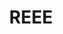 ---
title: "REEE"
description: "Une description de notre entreprise"
layout: resp
keywords: "service keywords"
slug: "reee"
img: "service3.jpg"
heading: "REEE"
# SERVICES
service1: "Qu'est-ce qu'on REEE?"
service1_desc: "Un régime enregistré d’épargne-études (REEE) est un moyen d’épargne qui permet à des souscripteurs comme des parents, des grands-parents, des amis et d’autres membres de la famille d’épargner pour les études postsecondaires d’un enfant ou d’autres bénéficiaires. Parallèlement, le marché du travail d’aujourd’hui exige une formation supérieure et des compétences spécialisées. Un REEE est un moyen judicieux d’épargner de façon proactive en vue des études de votre enfant de façon à ce que, lorsqu’il sera prêt à les entreprendre, vous soyez en mesure de l’aider à les financer.
<br></br>
Votre REEE est enregistré auprès de l’Agence du revenu du Canada. Bien que vos cotisations ne soient pas déductibles du revenu imposable, elles continuent de s’accumuler libre d’impôt jusqu’à ce que votre enfant ou d’autres bénéficiaires aient besoin des fonds. Les REEE offrent une caractéristique additionnelle qui les distingue d’autres comptes enregistrés et d’autres portefeuilles sous la forme de subventions gouvernementales."

service2: "Comment un REEE peut-il vous aider à épargner?"

service2_desc: "Ouvrir un REEE peut vous aider à épargner en vue des études de votre enfant, mais ce n’est pas tout. Voici quelques autres avantages que vous obtenez en ouvrant un REEE :
<ul>
<li><strong>Subventions gouvernementales</strong> - Vous obtenez des subventions gouvernementales comme la Subvention canadienne pour l’épargne-études (SCEE) et des subventions provinciales (selon l’endroit où vous vivez) qui ne sont pas disponibles dans un régime enregistré d’épargne-retraite (REEE) ou dans un compte d’épargne libre d’impôt (CELI).</li>
<li><strong>Croissance à impôt différé</strong> - Vous pouvez réaliser un revenu à impôt différé. Ce revenu sera éventuellement imposable aux mains de votre enfant qui, du fait qu’il sera étudiant, ne paiera que peu ou pas d’impôt.</li>
<li><strong>Tranquillité d’esprit</strong> - Vous avez l’assurance de savoir que, lorsque votre enfant sera prêt à entreprendre ses études postsecondaires, vous serez en mesure de l’aider à les financer.</li>
</ul>"

service3: "Recevoir une éducation donne une longueur d’avance"

service3_desc: "Plus que jamais, les marchés du travail canadien et mondial exigent des baccalauréats et des compétences spécialisées d’un niveau postsecondaire.<br></br>
Vérifiez les faits suivants :
<ul>
<li>En 2018, les droits de scolarité ont augmenté de 3,3 pour cent en moyenne dans tout le Canada pour totaliser 6 838 $ par an. Cette hausse a été plus rapide que l’inflation qui s’est chiffrée à 2,24 pour cent — et certaines provinces ont constaté des augmentations encore plus brusques.</li>
<li>Selon un sondage Ipsos de 2017, plus de 75 % des Canadiens diplômés de moins de 40 ans disent regretter d’avoir contracté une dette étudiante. Les données de Statistique Canada indiquent que le diplômé universitaire moyen accumule des dettes de 26 000 $ d’ici la fin de ses études.</li>
</ul>
Parallèlement, le coût des études continue de monter en flèche. Vérifiez quel sera le coût futur d’envoyer vos enfants au collège ou à l’université lorsque le moment sera venu pour eux d’entreprendre leurs études."

# FAQ
question1: "Qu’est-ce que la protection du capital?"
answer1: "Nous investissons dans le but de protéger votre capital et vous le rembourserons une fois que votre enfant sera prêt à entreprendre des études postsecondaires. Pour ce faire, nous investissons votre capital dans des titres comme des obligations gouvernementales et des obligations de sociétés de qualité, qui comportent moins de risques. La protection de votre capital est l’un de nos objectifs de placement et nous sommes fiers de dire que, tout au long de son histoire, la Fondation CST a tenu sa promesse d’accomplir cela."

question2: "Quels programmes d’études permettent à mon enfant d’obtenir des fonds des régimes collectifs de CST?"
answer2: "L’accès est facile! Grâce au Régime Avantage CST, votre enfant peut recevoir des paiements d’aide aux études (PAE) en quatre versements (à raison de un PAE par année). Pour recevoir un PAE, votre enfant doit être inscrit à un programme d’études admissible cette année-là. Les programmes d’études à plein temps et à temps partiel ouvrent droit aux PAE et vous êtes aussi admissible au remboursement des frais de souscription si vous répondez aux conditions de votre régime. Nous reconnaissons également l’apprentissage à distance et les cours par correspondance. Tout programme d’une durée d’au moins trois semaines reconnu par la Loi de l’impôt sur le revenu du Canada est admissible. Si votre enfant étudie à l’extérieur du Canada, tout programme universitaire à plein temps de trois semaines ou plus est admissible; tout autre programme postsecondaire à l’étranger doit être d’une durée de 13 semaines ou plus. Si l’établissement postsecondaire est admissible, il est également admissible en vertu de notre régime aux PAE. Cliquez ici pour consulter une liste des établissements admissibles. Votre enfant a également jusqu’à la 36e année de régime pour toucher tous ses PAE."

question3: "Comment mes fonds sont-ils investis?"
answer3: "Nous nous concentrons sur la valeur à long terme en investissant de façon à protéger votre capital tout en vous fournissant des rendements positifs sur le long terme. Pour protéger votre capital dans votre REEE, nous investissons vos cotisations dans des titres sûrs comme :
<ul>
<li> des obligations gouvernementales</li>
<li> des obligations de sociétés de première qualité (des obligations évaluées comme étant de haute qualité par les agences de notation indiquant un fort potentiel pour rembourser les emprunts).</li>
</ul>
Lorsque votre enfant est prêt à poursuivre des études postsecondaires, vous pouvez retirer votre capital. 
Pour maximiser la valeur de votre REEE, le revenu que votre capital réalise sur la durée du régime est investi dans des titres à revenu élevé comme :
<ul>
<li>un mélange d’actions canadiennes</li>
<li>des fonds négociés en bourse (FNB) d’actions américaines</li>
<li>des FNB immobiliers et d’infrastructures</li>
<li>des FNB d’actions internationales</li>
</ul>
Notre stratégie de placement est conçue exclusivement pour les REEE. Cela signifie que nous investissons sur un horizon temporel de placement à long terme pour faire fructifier l’actif du régime de sorte que lorsque votre enfant aura 18 ans, les fonds seront disponibles pour ses études postsecondaires."

question4: "Qu’adviendra-il si je cotise à un REEE et que mon enfant ne poursuit pas d’études postsecondaires?"
answer4: "Différentes options s’offrent à vous:
<ul>
<li>Vous pouvez transférer votre régime à un autre enfant admissible</li>
<li>Si votre enfant a plus de 21 ans et que le régime est en vigueur depuis plus de dix ans :</li>
<ol>
<li>vous pourrez transférer jusqu’à 50 000 $ du revenu à votre REER ou à votre REER de conjoint, sans imposition, dans la mesure où vous disposerez de droits de cotisation suffisants. Les subventions gouvernementales reçues devront être remboursées au gouvernement.</li>
<li>Si vous préférez, vous pouvez simplement retirer le revenu et payer l’impôt exigé sur le revenu à votre taux d’imposition marginal, plus 20 %. N’oubliez pas, votre capital vous sera toujours remboursé libre d’impôt. Les subventions gouvernementales reçues devront être remboursées au gouvernement.</li>
</ol></ul>"
---